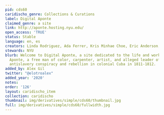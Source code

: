 ```yaml
---
pid: cds60
caridischo_genre: Collections & Curations
label: Digital Aponte
claimed_genre: a site
link: http://aponte.hosting.nyu.edu/
open_access: 'TRUE'
status: Stable
language: en, es
creators: Linda Rodriguez, Ada Ferrer, Kris Minhae Choe, Eric Anderson, et al
stewards: NYU
blurb: Welcome to Digital Aponte, a site dedicated to the life and work of José Antonio
  Aponte, a free man of color, carpenter, artist, and alleged leader of a massive
  antislavery conspiracy and rebellion in colonial Cuba in 1811-1812.
added_by: Alex Gil
twitter: "@elotroalex"
added_year: '2020'
notes: 
order: '126'
layout: caridischo_item
collection: caridischo
thumbnail: img/derivatives/simple/cds60/thumbnail.jpg
full: img/derivatives/simple/cds60/fullwidth.jpg
---
```

